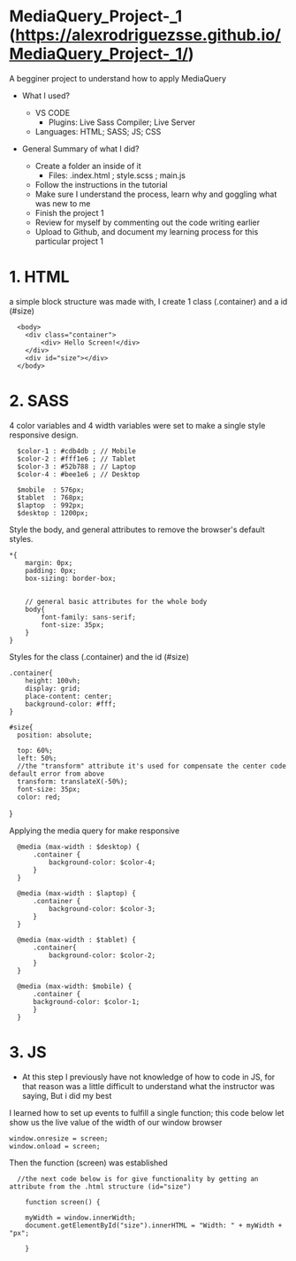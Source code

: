 # MediaQuery_Project-_1 (https://alexrodriguezsse.github.io/MediaQuery_Project-_1/)
A begginer project to understand how to apply MediaQuery

- What I used?
    - VS CODE
        - Plugins: Live Sass Compiler; Live Server
    - Languages: HTML; SASS; JS; CSS
    
 - General Summary of what I did?
   - Create a folder an inside of it 
     -  Files: .index.html ;  style.scss ; main.js
   - Follow the instructions in the tutorial
   - Make sure I understand the process, learn why and goggling what was new to me
   - Finish the project 1
   - Review for myself by commenting out the code writing earlier
   - Upload to Github, and document my learning process for this particular project 1
   
   
# 1. HTML
  a simple block structure was made with, I create 1 class (.container) and a id (#size)
  
      <body>
        <div class="container">
            <div> Hello Screen!</div>
        </div>
        <div id="size"></div>
      </body>
  
# 2. SASS
  4 color variables and 4 width variables were set to make a single style responsive design.
  
      $color-1 : #cdb4db ; // Mobile
      $color-2 : #fff1e6 ; // Tablet
      $color-3 : #52b788 ; // Laptop
      $color-4 : #bee1e6 ; // Desktop

      $mobile  : 576px;
      $tablet  : 768px;
      $laptop  : 992px; 
      $desktop : 1200px;

Style the body, and general attributes to remove the browser's default styles.
  
    *{
        margin: 0px;
        padding: 0px;
        box-sizing: border-box;


        // general basic attributes for the whole body
        body{
            font-family: sans-serif;
            font-size: 35px;
        }
    }
  
Styles for the class (.container) and the id (#size)

    .container{
        height: 100vh;
        display: grid;
        place-content: center;
        background-color: #fff;
    }
  
    #size{
      position: absolute;

      top: 60%;
      left: 50%;
      //the "transform" attribute it's used for compensate the center code default error from above
      transform: translateX(-50%);
      font-size: 35px;
      color: red;
}
  
Applying the media query for make responsive
  
      @media (max-width : $desktop) {
          .container {
              background-color: $color-4;
          }
      }

      @media (max-width : $laptop) {
          .container {
              background-color: $color-3;
          }
      }

      @media (max-width : $tablet) {
          .container{
              background-color: $color-2;        
          }
      }

      @media (max-width: $mobile) {
          .container {
          background-color: $color-1;
          }   
      }
  
# 3. JS
  - At this step I previously have not knowledge of how to code in JS, for that reason was a little difficult to understand what the instructor was saying, But i did my best
  
I learned how to set up events to fulfill a single function; this code below let show us the live value of the width of our window browser

    window.onresize = screen;
    window.onload = screen;

Then the function (screen) was established 
  
      //the next code below is for give functionality by getting an attribute from the .html structure (id="size")
        
        function screen() {
        
        myWidth = window.innerWidth;
        document.getElementById("size").innerHTML = "Width: " + myWidth + "px";
       
        }
  
  
  
  
  
  
  
  
